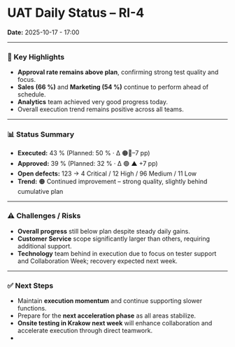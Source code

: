 # UAT Daily Status – RI-4  
**Date:** 2025-10-17  - 17:00

---

### 🔹 Key Highlights
- **Approval rate remains above plan**, confirming strong test quality and focus.  
- **Sales (66 %)** and **Marketing (54 %)** continue to perform ahead of schedule.  
- **Analytics** team achieved very good progress today.  
- Overall execution trend remains positive across all teams.  

---

### 📊 Status Summary
- **Executed:** 43 % (Planned: 50 % · Δ 🟠🔻–7 pp)  
- **Approved:** 39 % (Planned: 32 % · Δ 🟢 ▲ +7 pp)  
- **Open defects:** 123 → 4 Critical / 12 High / 96 Medium / 11 Low  
- **Trend:** 🟠 Continued improvement – strong quality, slightly behind cumulative plan  

---

### ⚠️ Challenges / Risks
- **Overall progress** still below plan despite steady daily gains.  
- **Customer Service** scope significantly larger than others, requiring additional support.  
- **Technology** team behind in execution due to focus on tester support and Collaboration Week; recovery expected next week.  

---

### ✅ Next Steps
- Maintain **execution momentum** and continue supporting slower functions.  
- Prepare for the **next acceleration phase** as all areas stabilize.  
- **Onsite testing in Krakow next week** will enhance collaboration and accelerate execution through direct teamwork.
- 
